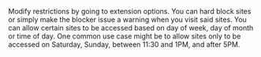 Modify restrictions by going to extension options.
You can hard block sites or simply make the blocker issue a warning when you visit said sites.
You can allow certain sites to be accessed based on day of week, day of month or time of day. 
One common use case might be to allow sites only to be accessed on Saturday, Sunday, between 
11:30 and 1PM, and after 5PM.